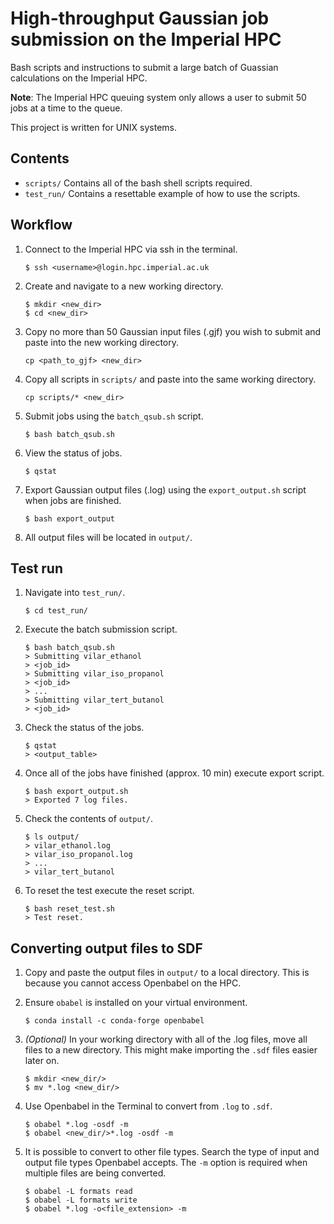 # High-throughput Gaussian job submission on the Imperial HPC

Bash scripts and instructions to submit a large batch of Guassian calculations on the Imperial HPC.

__Note__: The Imperial HPC queuing system only allows a user to submit 50 jobs at a time to the queue.

This project is written for UNIX systems.

## Contents

- `scripts/` Contains all of the bash shell scripts required.
- `test_run/` Contains a resettable example of how to use the scripts.

## Workflow

1. Connect to the Imperial HPC via ssh in the terminal.

    ```
    $ ssh <username>@login.hpc.imperial.ac.uk
    ```

1. Create and navigate to a new working directory.

    ```
    $ mkdir <new_dir>
    $ cd <new_dir>
    ```

1. Copy no more than 50 Gaussian input files (.gjf) you wish to submit and paste into the new working directory.

    ```
    cp <path_to_gjf> <new_dir>
    ```

1. Copy all scripts in `scripts/` and paste into the same working directory.

   ```
   cp scripts/* <new_dir>
   ```

1. Submit jobs using the `batch_qsub.sh` script.

    ```
    $ bash batch_qsub.sh
    ```

1. View the status of jobs.

    ```
    $ qstat
    ```

1. Export Gaussian output files (.log) using the `export_output.sh` script when jobs are finished.

   ```
   $ bash export_output
   ```

1. All output files will be located in `output/`.

## Test run

1. Navigate into `test_run/`.

    ```
    $ cd test_run/
    ```

1. Execute the batch submission script.

    ```
    $ bash batch_qsub.sh
    > Submitting vilar_ethanol
    > <job_id>
    > Submitting vilar_iso_propanol
    > <job_id>
    > ...
    > Submitting vilar_tert_butanol
    > <job_id>
    ```

1. Check the status of the jobs.

    ```
    $ qstat
    > <output_table>
    ```

1. Once all of the jobs have finished (approx. 10 min) execute export script.

    ```
    $ bash export_output.sh
    > Exported 7 log files.
    ```

1. Check the contents of `output/`.

    ```
    $ ls output/
    > vilar_ethanol.log
    > vilar_iso_propanol.log
    > ...
    > vilar_tert_butanol
    ```

1. To reset the test execute the reset script.

    ```
    $ bash reset_test.sh
    > Test reset.
    ```

## Converting output files to SDF

1. Copy and paste the output files in `output/` to a local directory. This is because you cannot access Openbabel on the HPC.

1. Ensure `obabel` is installed on your virtual environment.

    ```
    $ conda install -c conda-forge openbabel
    ```

1. _(Optional)_ In your working directory with all of the .log files, move all files to a new directory. This might make importing the `.sdf` files easier later on.

    ```
    $ mkdir <new_dir/>
    $ mv *.log <new_dir/>
    ```

1. Use Openbabel in the Terminal to convert from `.log` to `.sdf`.

    ```
    $ obabel *.log -osdf -m
    $ obabel <new_dir/>*.log -osdf -m
    ```

1. It is possible to convert to other file types. Search the type of input and output file types Openbabel accepts. The `-m` option is required when multiple files are being converted.

    ```
    $ obabel -L formats read
    $ obabel -L formats write
    $ obabel *.log -o<file_extension> -m
    ```